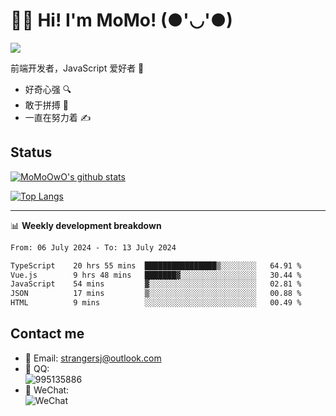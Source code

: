 # 👨‍🎓 Hi! I'm MoMo! (●'◡'●)

[![](https://img.shields.io/badge/-@MoMoOwO-%23181717?style=flat-square&logo=github)](https://github.com/MoMoOwO)

前端开发者，JavaScript 爱好者 💖
- 好奇心强 🔍
- 敢于拼搏 💪
- 一直在努力着 ✍

## Status

[![MoMoOwO's github stats](https://github-readme-stats.vercel.app/api?username=MoMoOwO&show_icons=true&theme=tokyonight)](https://github.com/MoMoOwO)

[![Top Langs](https://github-readme-stats.vercel.app/api/top-langs/?username=MoMoOwO&layout=compact&theme=tokyonight)](https://github.com/MoMoOwO)

---

📊 **Weekly development breakdown**

<!--START_SECTION:waka-->

```txt
From: 06 July 2024 - To: 13 July 2024

TypeScript    20 hrs 55 mins  ████████████████▒░░░░░░░░   64.91 %
Vue.js        9 hrs 48 mins   ███████▓░░░░░░░░░░░░░░░░░   30.44 %
JavaScript    54 mins         ▓░░░░░░░░░░░░░░░░░░░░░░░░   02.81 %
JSON          17 mins         ▒░░░░░░░░░░░░░░░░░░░░░░░░   00.88 %
HTML          9 mins          ░░░░░░░░░░░░░░░░░░░░░░░░░   00.49 %
```

<!--END_SECTION:waka-->

## Contact me

- 📧 Email: strangersj@outlook.com
- 🐧 QQ:  
  ![995135886](https://i.loli.net/2020/11/27/Yx6eDSQi34Va5IA.jpg)
- 💭 WeChat:  
  ![WeChat](https://i.loli.net/2020/11/27/wWX6uVoIQqig5KP.jpg)
  
